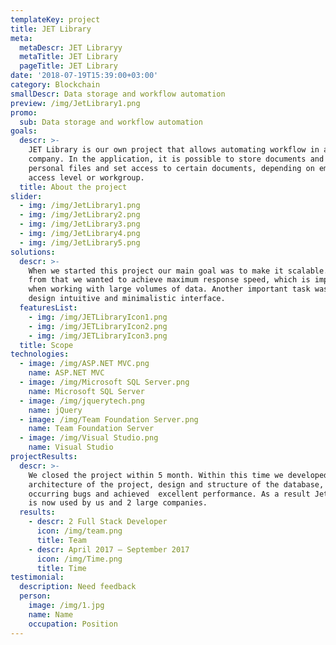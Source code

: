 ```yaml
---
templateKey: project
title: JET Library
meta:
  metaDescr: JET Libraryy
  metaTitle: JET Library
  pageTitle: JET Library
date: '2018-07-19T15:39:00+03:00'
category: Blockchain
smallDescr: Data storage and workflow automation
preview: /img/JetLibrary1.png
promo:
  sub: Data storage and workflow automation
goals:
  descr: >-
    JET Library is our own project that allows automating workflow in any
    company. In the application, it is possible to store documents and employees
    personal files and set access to certain documents, depending on employee’s
    access level or workgroup.
  title: About the project
slider:
  - img: /img/JetLibrary1.png
  - img: /img/JetLibrary2.png
  - img: /img/JetLibrary3.png
  - img: /img/JetLibrary4.png
  - img: /img/JetLibrary5.png
solutions:
  descr: >-
    When we started this project our main goal was to make it scalable. Apart
    from that we wanted to achieve maximum response speed, which is important
    when working with large volumes of data. Another important task was to
    design intuitive and minimalistic interface.
  featuresList:
    - img: /img/JETLibraryIcon1.png
    - img: /img/JETLibraryIcon2.png
    - img: /img/JETLibraryIcon3.png
  title: Scope
technologies:
  - image: /img/ASP.NET MVC.png
    name: ASP.NET MVC
  - image: /img/Microsoft SQL Server.png
    name: Microsoft SQL Server
  - image: /img/jquerytech.png
    name: jQuery
  - image: /img/Team Foundation Server.png
    name: Team Foundation Server
  - image: /img/Visual Studio.png
    name: Visual Studio
projectResults:
  descr: >-
    We closed the project within 5 month. Within this time we developed
    architecture of the project, design and structure of the database, fixed all
    occurring bugs and achieved  excellent performance. As a result Jet Library
    is now used by us and 2 large companies.
  results:
    - descr: 2 Full Stack Developer
      icon: /img/team.png
      title: Team
    - descr: April 2017 — September 2017
      icon: /img/Time.png
      title: Time
testimonial:
  description: Need feedback
  person:
    image: /img/1.jpg
    name: Name
    occupation: Position
---
```


